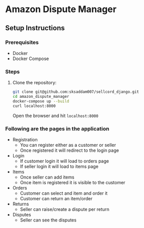# Amazon Dispute Manager

## Setup Instructions

### Prerequisites
- Docker
- Docker Compose

### Steps

1. Clone the repository:
   ```bash
   git clone git@github.com:sksaddam007/sellcord_django.git
   cd amazon_dispute_manager
   docker-compose up --build
   curl localhost:8000
   ```
   Open the browser and hit ```localhost:8000```
### Following are the pages in the application
- Registration
   * You can register either as a customer or seller
   * Once registered it will redirect to the login page
- Login
  * If customer login it will load to orders page
  * If seller login it will load to items page
- Items
  * Once seller can add items 
  * Once item is registered it is visible to the customer
- Orders
  * Customer can select and item and order it 
  * Customer can return an item/order
- Returns
  * Seller can raise/create a dispute per return
- Disputes
  * Seller can see the disputes